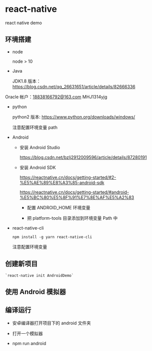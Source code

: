 # react-native

react native demo

## 环境搭建

- node

  node > 10

- Java

  JDK1.8 版本：https://blog.csdn.net/qq_26631651/article/details/82666336

Oracle 帐户：18838166792@163.com MHJ1314yjg

- python

  python2 版本: https://www.python.org/downloads/windows/

  注意配置环境变量 path

- Android

  - 安装 Android Studio

    https://blog.csdn.net/bzlj2912009596/article/details/87280191

  - 安装 Android SDK

    https://reactnative.cn/docs/getting-started/#2-%E5%AE%89%E8%A3%85-android-sdk

    https://reactnative.cn/docs/getting-started/#android-%E5%BC%80%E5%8F%91%E7%8E%AF%E5%A2%83

    - 配置 ANDROID_HOME 环境变量

    - 把 platform-tools 目录添加到环境变量 Path 中

- react-native-cli

  `npm install -g yarn react-native-cli`

  注意配置环境变量

## 创建新项目

    `react-native init AndroidDemo`

## 使用 Android 模拟器

## 编译运行

- 安卓编译器打开项目下的 android 文件夹

- 打开一个模拟器

- npm run android
